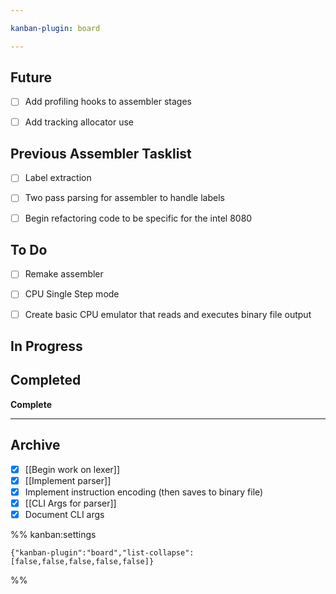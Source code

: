 ```yaml
---

kanban-plugin: board

---
```


## Future

- [ ] Add profiling hooks to assembler stages
- [ ] Add tracking allocator use


## Previous Assembler Tasklist

- [ ] Label extraction
- [ ] Two pass parsing for assembler to handle labels
- [ ] Begin refactoring code to be specific for the intel 8080


## To Do

- [ ] Remake assembler
- [ ] CPU Single Step mode
- [ ] Create basic CPU emulator that reads and executes binary file output


## In Progress



## Completed

**Complete**


***

## Archive

- [x] [[Begin work on lexer]]
- [x] [[Implement parser]]
- [x] Implement instruction encoding (then saves to binary file)
- [x] [[CLI Args for parser]]
- [x] Document CLI args

%% kanban:settings
```
{"kanban-plugin":"board","list-collapse":[false,false,false,false,false]}
```
%%